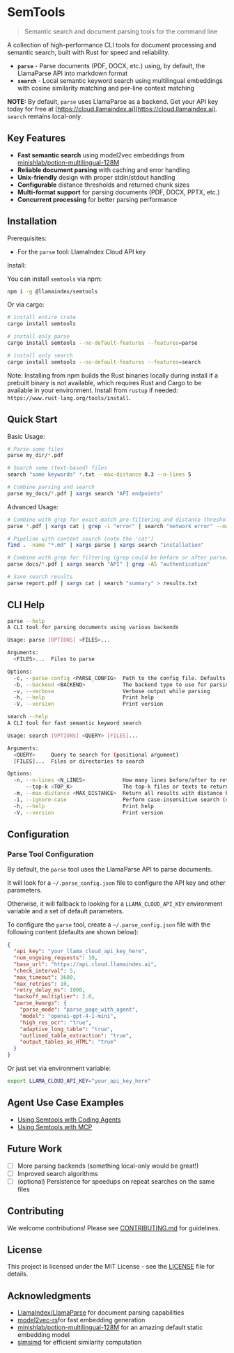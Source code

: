 # SemTools

> Semantic search and document parsing tools for the command line

A collection of high-performance CLI tools for document processing and semantic search, built with Rust for speed and reliability.

- **`parse`** - Parse documents (PDF, DOCX, etc.) using, by default, the LlamaParse API into markdown format
- **`search`** - Local semantic keyword search using multilingual embeddings with cosine similarity matching and per-line context matching

**NOTE:** By default, `parse` uses LlamaParse as a backend. Get your API key today for free at [https://cloud.llamaindex.ai](https://cloud.llamaindex.ai). `search` remains local-only.

## Key Features

- **Fast semantic search** using model2vec embeddings from [minishlab/potion-multilingual-128M](https://huggingface.co/minishlab/potion-multilingual-128M)
- **Reliable document parsing** with caching and error handling  
- **Unix-friendly** design with proper stdin/stdout handling
- **Configurable** distance thresholds and returned chunk sizes
- **Multi-format support** for parsing documents (PDF, DOCX, PPTX, etc.)
- **Concurrent processing** for better parsing performance

## Installation

Prerequisites:

- For the `parse` tool: LlamaIndex Cloud API key

Install:

You can install `semtools` via npm:

```bash
npm i -g @llamaindex/semtools
```

Or via cargo:

```bash
# install entire crate
cargo install semtools

# install only parse
cargo install semtools --no-default-features --features=parse

# install only search
cargo install semtools --no-default-features --features=search
```

Note: Installing from npm builds the Rust binaries locally during install if a prebuilt binary is not available, which requires Rust and Cargo to be available in your environment. Install from `rustup` if needed: `https://www.rust-lang.org/tools/install`.

## Quick Start

Basic Usage:

```bash
# Parse some files
parse my_dir/*.pdf

# Search some (text-based) files
search "some keywords" *.txt --max-distance 0.3 --n-lines 5

# Combine parsing and search
parse my_docs/*.pdf | xargs search "API endpoints"
```

Advanced Usage:

```bash
# Combine with grep for exact-match pre-filtering and distance thresholding
parse *.pdf | xargs cat | grep -i "error" | search "network error" --max-distance 0.3

# Pipeline with content search (note the 'cat')
find . -name "*.md" | xargs parse | xargs search "installation"

# Combine with grep for filtering (grep could be before or after parse/search!)
parse docs/*.pdf | xargs search "API" | grep -A5 "authentication"

# Save search results
parse report.pdf | xargs cat | search "summary" > results.txt
```

## CLI Help

```bash
parse --help
A CLI tool for parsing documents using various backends

Usage: parse [OPTIONS] <FILES>...

Arguments:
  <FILES>...  Files to parse

Options:
  -c, --parse-config <PARSE_CONFIG>  Path to the config file. Defaults to ~/.parse_config.json
  -b, --backend <BACKEND>            The backend type to use for parsing. Defaults to `llama-parse` [default: llama-parse]
  -v, --verbose                      Verbose output while parsing
  -h, --help                         Print help
  -V, --version                      Print version
```

```bash
search --help
A CLI tool for fast semantic keyword search

Usage: search [OPTIONS] <QUERY> [FILES]...

Arguments:
  <QUERY>     Query to search for (positional argument)
  [FILES]...  Files or directories to search

Options:
  -n, --n-lines <N_LINES>            How many lines before/after to return as context [default: 3]
      --top-k <TOP_K>                The top-k files or texts to return (ignored if max_distance is set) [default: 3]
  -m, --max-distance <MAX_DISTANCE>  Return all results with distance below this threshold (0.0+)
  -i, --ignore-case                  Perform case-insensitive search (default is false)
  -h, --help                         Print help
  -V, --version                      Print version
```

## Configuration

### Parse Tool Configuration

By default, the `parse` tool uses the LlamaParse API to parse documents.

It will look for a `~/.parse_config.json` file to configure the API key and other parameters.

Otherwise, it will fallback to looking for a `LLAMA_CLOUD_API_KEY` environment variable and a set of default parameters.

To configure the `parse` tool, create a `~/.parse_config.json` file with the following content (defaults are shown below):

```json
{
  "api_key": "your_llama_cloud_api_key_here",
  "num_ongoing_requests": 10,
  "base_url": "https://api.cloud.llamaindex.ai",
  "check_interval": 5,
  "max_timeout": 3600,
  "max_retries": 10,
  "retry_delay_ms": 1000,
  "backoff_multiplier": 2.0,
  "parse_kwargs": {
    "parse_mode": "parse_page_with_agent",
    "model": "openai-gpt-4-1-mini",
    "high_res_ocr": "true",
    "adaptive_long_table": "true",
    "outlined_table_extraction": "true",
    "output_tables_as_HTML": "true"
  }
}
```

Or just set via environment variable:
```bash
export LLAMA_CLOUD_API_KEY="your_api_key_here"
```

## Agent Use Case Examples

- [Using Semtools with Coding Agents](examples/use_with_coding_agents.md)
- [Using Semtools with MCP](examples/use_with_mcp.md)

## Future Work

- [ ] More parsing backends (something local-only would be great!)
- [ ] Improved search algorithms
- [ ] (optional) Persistence for speedups on repeat searches on the same files 

## Contributing

We welcome contributions! Please see [CONTRIBUTING.md](CONTRIBUTING.md) for guidelines.

## License

This project is licensed under the MIT License - see the [LICENSE](LICENSE) file for details.

## Acknowledgments

- [LlamaIndex/LlamaParse](https://cloud.llamaindex.ai/) for document parsing capabilities
- [model2vec-rs](https://github.com/MinishLab/model2vec-rs)for fast embedding generation
- [minishlab/potion-multilingual-128M](https://huggingface.co/minishlab/potion-multilingual-128M) for an amazing default static embedding model 
- [simsimd](https://github.com/ashvardanian/simsimd) for efficient similarity computation
